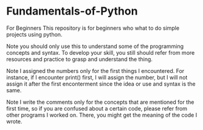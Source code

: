 # Fundamentals-of-Python

For Beginners
This repository is for beginners who what to do simple projects using python.

Note you should only use this to understand some of the programming concepts and syntax. To develop your skill, you still should refer from more resources and practice to grasp and understand the thing.

Note I assigned the numbers only for the first things I encountered. For instance, if I encounter print() first, I will assign the number, but I will not assign it after the first enconterment since the idea or use and syntax is the same.

Note I write the comments only for the concepts that are mentioned for the first time, so if you are confused about a certain code, please refer from other programs I worked on. There, you might get the meaning of the code I wrote.
